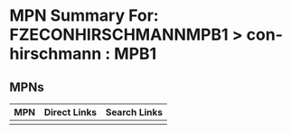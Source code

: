 



# MPN Summary For: FZECONHIRSCHMANNMPB1 > con-hirschmann : MPB1

## MPNs
  

|MPN|Direct Links|Search Links|
| :--- | :--- | :--- |
||||
